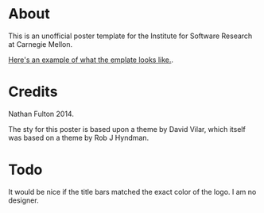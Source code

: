 # About

This is an unofficial poster template for the Institute for Software Research
at Carnegie Mellon.

[Here's an example of what the emplate looks like.](https://github.com/cyrus-/papers/blob/master/sanitation-psp14/poster/poster.pdf).

# Credits

Nathan Fulton 2014.

The sty for this poster is based upon a theme by David Vilar, which itself was
based on a theme by Rob J Hyndman.

# Todo

It would be nice if the title bars matched the exact color of the logo.
I am no designer.
